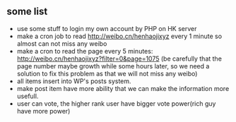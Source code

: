 ## some list
 * use some stuff to login my own account by PHP on HK server
 * make a cron job to read http://weibo.cn/henhaojixyz every 1 minute so almost can not miss any weibo
 * make a cron to read the page every 5 minutes: http://weibo.cn/henhaojixyz?filter=0&page=1075 (be carefully that the page number maybe growth while some hours later, so we need a solution to fix this problem as that we will not miss any weibo)
 * all items insert into WP's posts system.
 * make post item have more ability that we can make the information more usefull.
 * user can vote, the higher rank user have bigger vote power(rich guy have more power)